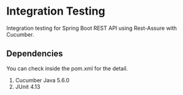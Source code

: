# Integration Testing 

Integration testing for Spring Boot REST API using Rest-Assure with Cucumber.

## Dependencies
You can check inside the pom.xml for the detail.

1. Cucumber Java 5.6.0
2. JUnit 4.13
